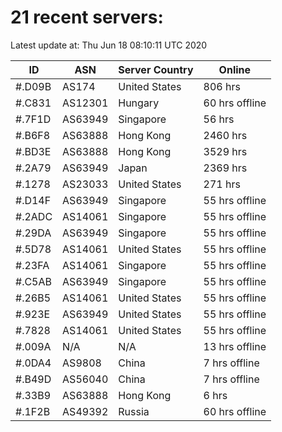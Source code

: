 # 21 recent servers:

Latest update at: Thu Jun 18 08:10:11 UTC 2020

| ID | ASN | Server Country | Online |
| -- | --- | -------------- | ------ |
| #.D09B | AS174 | United States | 806 hrs |
| #.C831 | AS12301 | Hungary | 60 hrs offline |
| #.7F1D | AS63949 | Singapore | 56 hrs |
| #.B6F8 | AS63888 | Hong Kong | 2460 hrs |
| #.BD3E | AS63888 | Hong Kong | 3529 hrs |
| #.2A79 | AS63949 | Japan | 2369 hrs |
| #.1278 | AS23033 | United States | 271 hrs |
| #.D14F | AS63949 | Singapore | 55 hrs offline |
| #.2ADC | AS14061 | Singapore | 55 hrs offline |
| #.29DA | AS63949 | Singapore | 55 hrs offline |
| #.5D78 | AS14061 | United States | 55 hrs offline |
| #.23FA | AS14061 | Singapore | 55 hrs offline |
| #.C5AB | AS63949 | Singapore | 55 hrs offline |
| #.26B5 | AS14061 | United States | 55 hrs offline |
| #.923E | AS63949 | United States | 55 hrs offline |
| #.7828 | AS14061 | United States | 55 hrs offline |
| #.009A | N/A | N/A | 13 hrs offline |
| #.0DA4 | AS9808 | China | 7 hrs offline |
| #.B49D | AS56040 | China | 7 hrs offline |
| #.33B9 | AS63888 | Hong Kong | 6 hrs |
| #.1F2B | AS49392 | Russia | 60 hrs offline |

